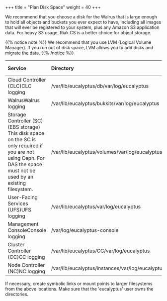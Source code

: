 +++
title = "Plan Disk Space"
weight = 40
+++

We recommend that you choose a disk for the Walrus that is large enough to hold all objects and buckets you ever expect to have, including all images that will ever be registered to your system, plus any Amazon S3 application data. For heavy S3 usage, Riak CS is a better choice for object storage. 


{{% notice note %}}
We recommend that you use LVM (Logical Volume Manager). If you run out of disk space, LVM allows you to add disks and migrate the data. 
{{% /notice %}}


| Service | Directory | Minimum Size | 
|  :---- |  :---- |  :---- | 
| Cloud Controller (CLC)CLC logging | /var/lib/eucalyptus/db/var/log/eucalyptus | 20GB2GB | 
| WalrusWalrus logging | /var/lib/eucalyptus/bukkits/var/log/eucalyptus | 250GB2GB | 
| Storage Controller (SC) (EBS storage) This disk space on the SC is only required if you are not using Ceph. For DAS the space must not be used by an existing filesystem.  | /var/lib/eucalyptus/volumes/var/log/eucalyptus | 250GB | 
| User-Facing Services (UFS)UFS logging | /var/lib/eucalyptus/var/log/eucalyptus | 5GB 2GB | 
| Management ConsoleConsole logging | /var/log/eucalyptus-console | 5GB 2GB | 
| Cluster Controller (CC)CC logging | /var/lib/eucalyptus/CC/var/log/eucalyptus | 5GB2GB | 
| Node Controller (NC)NC logging | /var/lib/eucalyptus/instances/var/log/eucalyptus | 250GB2GB | 

If necessary, create symbolic links or mount points to larger filesystems from the above locations. Make sure that the 'eucalyptus' user owns the directories. 

